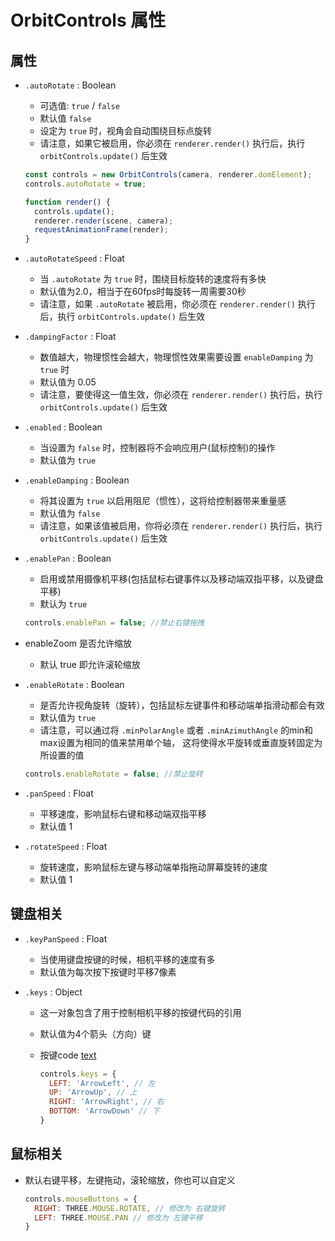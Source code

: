 # OrbitControls 属性

## 属性

+ `.autoRotate` : Boolean

  + 可选值: `true` / `false`
  + 默认值 `false`
  + 设定为 `true` 时，视角会自动围绕目标点旋转
  + 请注意，如果它被启用，你必须在 `renderer.render()` 执行后，执行 `orbitControls.update()` 后生效

  ```js
  const controls = new OrbitControls(camera, renderer.domElement);
  controls.autoRotate = true;

  function render() {
    controls.update();
    renderer.render(scene, camera);
    requestAnimationFrame(render);
  }
  ```

+ `.autoRotateSpeed` : Float

  + 当 `.autoRotate` 为 `true` 时，围绕目标旋转的速度将有多快
  + 默认值为2.0，相当于在60fps时每旋转一周需要30秒
  + 请注意，如果 `.autoRotate` 被启用，你必须在 `renderer.render()` 执行后，执行 `orbitControls.update()` 后生效

+ `.dampingFactor` : Float

  + 数值越大，物理惯性会越大，物理惯性效果需要设置 `enableDamping` 为 `true` 时
  + 默认值为 0.05
  + 请注意，要使得这一值生效，你必须在 `renderer.render()` 执行后，执行 `orbitControls.update()` 后生效

+ `.enabled` : Boolean

  + 当设置为 `false` 时，控制器将不会响应用户(鼠标控制)的操作
  + 默认值为 `true`

+ `.enableDamping` : Boolean

  + 将其设置为 `true` 以启用阻尼（惯性），这将给控制器带来重量感
  + 默认值为 `false`
  + 请注意，如果该值被启用，你将必须在 `renderer.render()` 执行后，执行 `orbitControls.update()` 后生效

+ `.enablePan` : Boolean

  + 启用或禁用摄像机平移(包括鼠标右键事件以及移动端双指平移，以及键盘平移)
  + 默认为 `true`

  ```js
  controls.enablePan = false; //禁止右键拖拽
  ```

+ enableZoom 是否允许缩放

  + 默认 true 即允许滚轮缩放

+ `.enableRotate` : Boolean

  + 是否允许视角旋转（旋转），包括鼠标左键事件和移动端单指滑动都会有效
  + 默认值为 `true`
  + 请注意，可以通过将 `.minPolarAngle` 或者 `.minAzimuthAngle` 的min和max设置为相同的值来禁用单个轴， 这将使得水平旋转或垂直旋转固定为所设置的值

  ```js
  controls.enableRotate = false; //禁止旋转
  ```

+ `.panSpeed` : Float

  + 平移速度，影响鼠标右键和移动端双指平移
  + 默认值 1

+ `.rotateSpeed` : Float

  + 旋转速度，影响鼠标左键与移动端单指拖动屏幕旋转的速度
  + 默认值 1

## 键盘相关

+ `.keyPanSpeed` : Float

  + 当使用键盘按键的时候，相机平移的速度有多
  + 默认值为每次按下按键时平移7像素

+ `.keys` : Object

  + 这一对象包含了用于控制相机平移的按键代码的引用
  + 默认值为4个箭头（方向）键
  + 按键code [text](https://developer.mozilla.org/zh-CN/docs/Web/API/KeyboardEvent/code)

    ```js
    controls.keys = {
      LEFT: 'ArrowLeft', // 左
      UP: 'ArrowUp', // 上
      RIGHT: 'ArrowRight', // 右
      BOTTOM: 'ArrowDown' // 下
    }
    ```

## 鼠标相关

+ 默认右键平移，左键拖动，滚轮缩放，你也可以自定义

  ```js
  controls.mouseButtons = {
    RIGHT: THREE.MOUSE.ROTATE, // 修改为 右键旋转
    LEFT: THREE.MOUSE.PAN // 修改为 左键平移
  }
  ```
